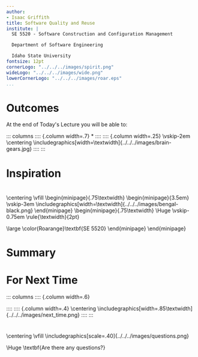 ```yaml
---
author:
- Isaac Griffith
title: Software Quality and Reuse
institute: |
  SE 5520 - Software Construction and Configuration Management

  Department of Software Engineering

  Idaho State University
fontsize: 12pt
cornerLogo: "../../../images/spirit.png"
wideLogo: "../../../images/wide.png"
lowerCornerLogo: "../../../images/roar.eps"
...
```


# Outcomes

At the end of Today's Lecture you will be able to:

::: columns
:::: {.column width=.7}
*
::::
:::: {.column width=.25}
\vskip-2em
\centering
\includegraphics[width=\textwidth]{../../../images/brain-gears.jpg}
::::
:::

# Inspiration


#

\centering
\vfill
\begin{minipage}{.75\textwidth}
\begin{minipage}{3.5em}
\vskip-3em
\includegraphics[width=\textwidth]{../../../images/bengal-black.png}
\end{minipage}
\begin{minipage}{.75\textwidth}
\Huge
\vskip-0.75em
\rule{\textwidth}{2pt}

\large \color{Roarange}\textbf{SE 5520}
\end{minipage}
\end{minipage}

# Summary


# For Next Time

::: columns
:::: {.column width=.6}

::::
:::: {.column width=.4}
\centering
\includegraphics[width=.85\textwidth]{../../../images/next_time.png}
::::
:::

#

\centering
\vfill
\includegraphics[scale=.40]{../../../images/questions.png}

\Huge \textbf{Are there any questions?}
